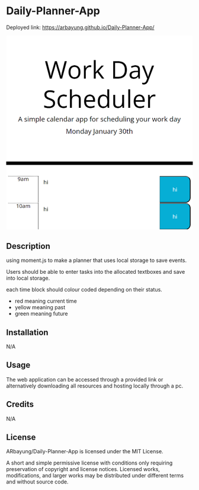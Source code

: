 # Daily-Planner-App
Deployed link: https://arbayung.github.io/Daily-Planner-App/

![Daily-Planner](Screenshot.png)

## Description
using moment.js to make a planner that uses local storage to save events.

Users should be able to enter tasks into the allocated textboxes and save into local storage.

each time block should colour coded depending on their status.
- red meaning current time
- yellow meaning past
- green meaning future

## Installation
N/A

## Usage
The web application can be accessed through a provided link or alternatively downloading all resources and hosting locally through a pc.

## Credits
N/A

## License
ARbayung/Daily-Planner-App is licensed under the MIT License.

A short and simple permissive license with conditions only requiring preservation of copyright and license notices. Licensed works, modifications, and larger works may be distributed under different terms and without source code.

